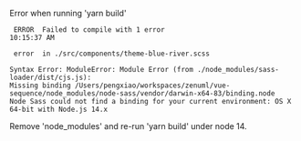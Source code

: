 Error when running 'yarn build'

```shell
 ERROR  Failed to compile with 1 error                                                                                                                                                                                       10:15:37 AM

 error  in ./src/components/theme-blue-river.scss

Syntax Error: ModuleError: Module Error (from ./node_modules/sass-loader/dist/cjs.js):
Missing binding /Users/pengxiao/workspaces/zenuml/vue-sequence/node_modules/node-sass/vendor/darwin-x64-83/binding.node
Node Sass could not find a binding for your current environment: OS X 64-bit with Node.js 14.x
```

Remove 'node_modules' and re-run 'yarn build' under node 14.
